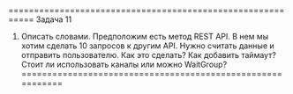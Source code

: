 
===========================================================
Задача 11
1. Описать словами. Предположим есть метод REST API. В нем мы хотим сделать 10 запросов к другим API. Нужно считать данные  и отправить пользователю. Как это сделать? Как добавить таймаут? Стоит ли использовать каналы или можно WaitGroup?
===========================================================
